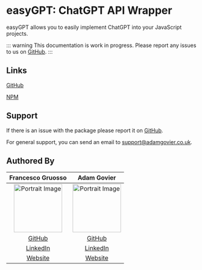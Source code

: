 # easyGPT: ChatGPT API Wrapper


easyGPT allows you to easily implement ChatGPT into your JavaScript projects.

::: warning
This documentation is work in progress. Please report any issues to us on [GitHub](https://github.com/FrancescoCoding/easyGPT/issues).
:::

## Links
[GitHub](https://github.com/FrancescoCoding/easyGPT/)

[NPM](https://www.npmjs.com/package/easygpt)

## Support

If there is an issue with the package please report it on [GitHub](https://github.com/FrancescoCoding/easyGPT/issues).

For general support, you can send an email to [support@adamgovier.co.uk](mailto:support@adamgovier.co.uk).

## Authored By

Francesco Gruosso | Adam Govier
:---:|:---:
<img alt="Portrait Image" src="https://media.licdn.com/dms/image/C5603AQFuNHOThP2-Ng/profile-displayphoto-shrink_800_800/0/1591893107272?e=1695859200&v=beta&t=EVThVPccd2UTP99bTb8DtlXLhh6oTPNHlAZJC9D1tsA" width="128"> | <img alt="Portrait Image" src="https://media.licdn.com/dms/image/C4E03AQFAwbOM5EStWQ/profile-displayphoto-shrink_800_800/0/1657538562963?e=1695859200&v=beta&t=PbDd7N6VFqf3_iFL6FYDkK1LcrPZxt9UZj71WzPNspM" width="128">
[GitHub](https://github.com/FrancescoCoding) | [GitHub](https://github.com/AdamGovier)
[LinkedIn](https://www.linkedin.com/in/fran-dev/) | [LinkedIn](https://www.linkedin.com/in/adam-govier/)
[Website](https://fran-dev.com/portfolio) | [Website](https://adamgovier.co.uk/)
